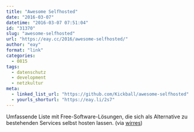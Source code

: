 ```yaml
---
title: "Awesome Selfhosted"
date: "2016-03-07"
datetime: "2016-03-07 07:51:04"
id: "31370"
slug: "awesome-selfhosted"
url: "https://eay.cc/2016/awesome-selfhosted/"
author: "eay"
format: "link"
categories:
  - 0815
tags:
  - datenschutz
  - development
  - netzkultur
meta:
  - linked_list_url: "https://github.com/Kickball/awesome-selfhosted"
  - yourls_shorturl: "https://eay.li/2s7"
---
```


Umfassende Liste mit Free-Software-Lösungen, die sich als Alternative zu bestehenden Services selbst hosten lassen. (via [wirres](http://wirres.net/article/articleview/9491/1/6/))
